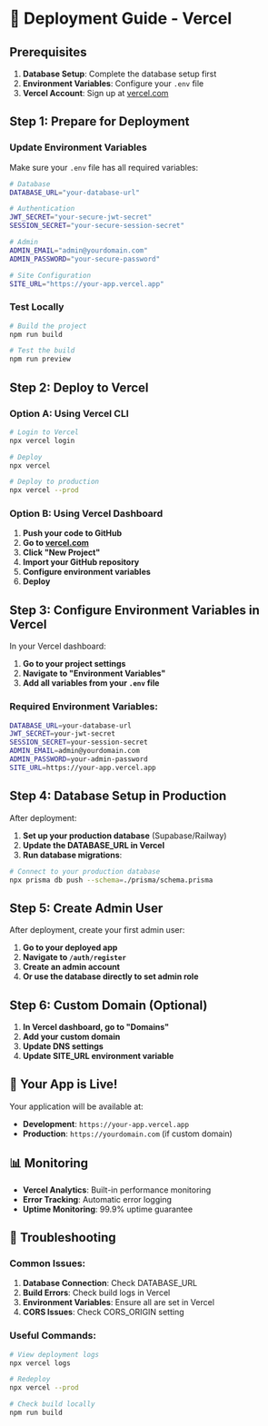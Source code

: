 # 🚀 Deployment Guide - Vercel

## Prerequisites

1. **Database Setup**: Complete the database setup first
2. **Environment Variables**: Configure your `.env` file
3. **Vercel Account**: Sign up at [vercel.com](https://vercel.com)

## Step 1: Prepare for Deployment

### Update Environment Variables

Make sure your `.env` file has all required variables:

```bash
# Database
DATABASE_URL="your-database-url"

# Authentication
JWT_SECRET="your-secure-jwt-secret"
SESSION_SECRET="your-secure-session-secret"

# Admin
ADMIN_EMAIL="admin@yourdomain.com"
ADMIN_PASSWORD="your-secure-password"

# Site Configuration
SITE_URL="https://your-app.vercel.app"
```

### Test Locally

```bash
# Build the project
npm run build

# Test the build
npm run preview
```

## Step 2: Deploy to Vercel

### Option A: Using Vercel CLI

```bash
# Login to Vercel
npx vercel login

# Deploy
npx vercel

# Deploy to production
npx vercel --prod
```

### Option B: Using Vercel Dashboard

1. **Push your code to GitHub**
2. **Go to [vercel.com](https://vercel.com)**
3. **Click "New Project"**
4. **Import your GitHub repository**
5. **Configure environment variables**
6. **Deploy**

## Step 3: Configure Environment Variables in Vercel

In your Vercel dashboard:

1. **Go to your project settings**
2. **Navigate to "Environment Variables"**
3. **Add all variables from your `.env` file**

### Required Environment Variables:

```bash
DATABASE_URL=your-database-url
JWT_SECRET=your-jwt-secret
SESSION_SECRET=your-session-secret
ADMIN_EMAIL=admin@yourdomain.com
ADMIN_PASSWORD=your-admin-password
SITE_URL=https://your-app.vercel.app
```

## Step 4: Database Setup in Production

After deployment:

1. **Set up your production database** (Supabase/Railway)
2. **Update the DATABASE_URL in Vercel**
3. **Run database migrations**:

```bash
# Connect to your production database
npx prisma db push --schema=./prisma/schema.prisma
```

## Step 5: Create Admin User

After deployment, create your first admin user:

1. **Go to your deployed app**
2. **Navigate to `/auth/register`**
3. **Create an admin account**
4. **Or use the database directly to set admin role**

## Step 6: Custom Domain (Optional)

1. **In Vercel dashboard, go to "Domains"**
2. **Add your custom domain**
3. **Update DNS settings**
4. **Update SITE_URL environment variable**

## 🎉 Your App is Live!

Your application will be available at:
- **Development**: `https://your-app.vercel.app`
- **Production**: `https://yourdomain.com` (if custom domain)

## 📊 Monitoring

- **Vercel Analytics**: Built-in performance monitoring
- **Error Tracking**: Automatic error logging
- **Uptime Monitoring**: 99.9% uptime guarantee

## 🔧 Troubleshooting

### Common Issues:

1. **Database Connection**: Check DATABASE_URL
2. **Build Errors**: Check build logs in Vercel
3. **Environment Variables**: Ensure all are set in Vercel
4. **CORS Issues**: Check CORS_ORIGIN setting

### Useful Commands:

```bash
# View deployment logs
npx vercel logs

# Redeploy
npx vercel --prod

# Check build locally
npm run build
```
